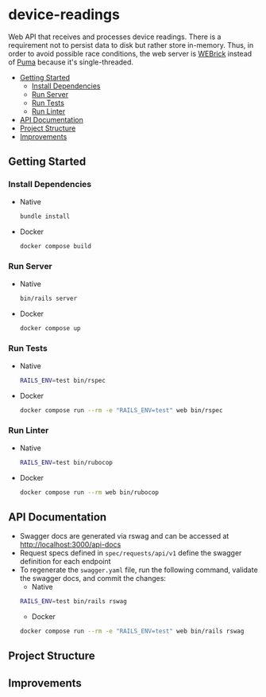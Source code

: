 # device-readings

Web API that receives and processes device
readings. There is a requirement not to persist data to disk but rather store in-memory. Thus, in order to avoid possible race conditions, the web server is [WEBrick](https://rubygems.org/gems/webrick) instead of [Puma](https://rubygems.org/gems/puma) because it's single-threaded.

- [Getting Started](#getting-started)
  - [Install Dependencies](#install-dependencies)
  - [Run Server](#run-server)
  - [Run Tests](#run-tests)
  - [Run Linter](#run-linter)
- [API Documentation](#api-documentation)
- [Project Structure](#project-structure)
- [Improvements](#Improvements)

## Getting Started

### Install Dependencies

- Native
  ```sh
  bundle install
  ```

- Docker
  ```sh
  docker compose build
  ```

### Run Server

- Native
  ```sh
  bin/rails server
  ```

- Docker
  ```sh
  docker compose up
  ```
### Run Tests

- Native
  ```sh
  RAILS_ENV=test bin/rspec
  ```

- Docker
  ```sh
  docker compose run --rm -e "RAILS_ENV=test" web bin/rspec
  ```

### Run Linter

- Native
  ```sh
  RAILS_ENV=test bin/rubocop
  ```

- Docker
  ```sh
  docker compose run --rm web bin/rubocop
  ```

## API Documentation

- Swagger docs are generated via rswag and can be accessed at [http://localhost:3000/api-docs](http://localhost:3000/api-docs)
- Request specs defined in `spec/requests/api/v1` define the swagger definition for each endpoint
- To regenerate the `swagger.yaml` file, run the following command, validate the swagger docs, and commit the changes:
  - Native
  ```sh
  RAILS_ENV=test bin/rails rswag
  ```
  - Docker
  ```sh
  docker compose run --rm -e "RAILS_ENV=test" web bin/rails rswag
  ```

## Project Structure

## Improvements

